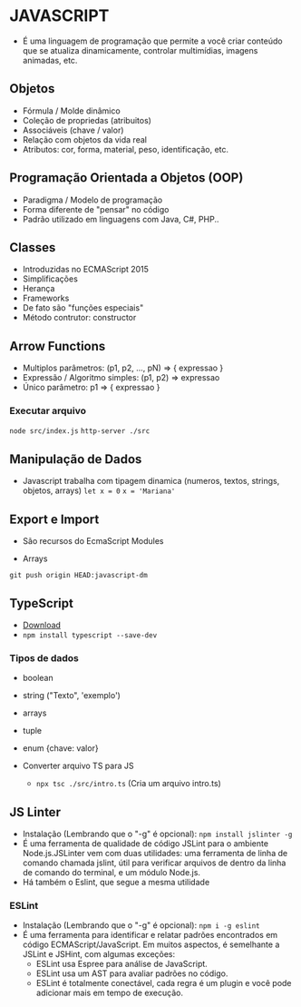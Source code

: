 # JAVASCRIPT
- É uma linguagem de programação que permite a você criar conteúdo que se atualiza dinamicamente, controlar multimídias, imagens animadas, etc.

## Objetos
- Fórmula / Molde dinâmico
- Coleção de propriedas (atribuitos)
- Associáveis (chave / valor)
- Relação com objetos da vida real
- Atributos: cor, forma, material, peso, identificação, etc.

## Programação Orientada a Objetos (OOP)
- Paradigma / Modelo de programação
- Forma diferente de "pensar" no código
- Padrão utilizado em linguagens com Java, C#, PHP..

## Classes
- Introduzidas no ECMAScript 2015
- Simplificações
- Herança
- Frameworks
- De fato são "funções especiais"
- Método contrutor: constructor

## Arrow Functions
- Multiplos parâmetros: (p1, p2, ..., pN) => { expressao }
- Expressão / Algoritmo simples: (p1, p2) => expressao
- Único parâmetro: p1 => { expressao }
  
### Executar arquivo
`node src/index.js`
`http-server ./src`

## Manipulação de Dados
- Javascript trabalha com tipagem dinamica (numeros, textos, strings, objetos, arrays)
  `let x = 0`
  `x = 'Mariana'`

## Export e Import
- São recursos do EcmaScript Modules

- Arrays 

`git push origin HEAD:javascript-dm`

## TypeScript
- [Download](https://www.typescriptlang.org/)
- `npm install typescript --save-dev`

### Tipos de dados
- boolean
- string ("Texto", 'exemplo')
- arrays
- tuple
- enum {chave: valor}

- Converter arquivo TS para JS
  - `npx tsc ./src/intro.ts` (Cria um arquivo intro.ts)

## JS Linter
 - Instalação (Lembrando que o "-g" é opcional): `npm install jslinter -g`
 - É uma ferramenta de qualidade de código JSLint para o ambiente Node.js.JSLinter vem com duas utilidades: uma ferramenta de linha de comando chamada jslint, útil para verificar arquivos de dentro da linha de comando do terminal, e um módulo Node.js.
 - Há também o Eslint, que segue a mesma utilidade

### ESLint
- Instalação (Lembrando que o "-g" é opcional): `npm i -g eslint`
- É uma ferramenta para identificar e relatar padrões encontrados em código ECMAScript/JavaScript. Em muitos aspectos, é semelhante a JSLint e JSHint, com algumas exceções:
  - ESLint usa Espree para análise de JavaScript.
  - ESLint usa um AST para avaliar padrões no código.
  - ESLint é totalmente conectável, cada regra é um plugin e você pode adicionar mais em tempo de execução.